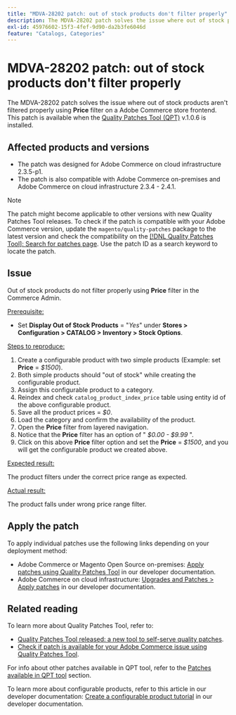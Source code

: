```yaml
---
title: "MDVA-28202 patch: out of stock products don't filter properly"
description: The MDVA-28202 patch solves the issue where out of stock products aren't filtered properly using **Price** filter on a Adobe Commerce store frontend. This patch is available when the [Quality Patches Tool (QPT)](https://devdocs.magento.com/guides/v2.4/comp-mgr/patching.html#mqp) v.1.0.6 is installed.
exl-id: 45976602-15f3-4fef-9d90-da2b3fe6046d
feature: "Catalogs, Categories"
---
```

# MDVA-28202 patch: out of stock products don't filter properly

The MDVA-28202 patch solves the issue where out of stock products aren't filtered properly using **Price** filter on a Adobe Commerce store frontend. This patch is available when the [Quality Patches Tool (QPT)](https://devdocs.magento.com/guides/v2.4/comp-mgr/patching.html#mqp) v.1.0.6 is installed.

## Affected products and versions

* The patch was designed for Adobe Commerce on cloud infrastructure 2.3.5-p1.
* The patch is also compatible with Adobe Commerce on-premises and Adobe Commerce on cloud infrastructure 2.3.4 - 2.4.1.

>[!NOTE]
>
>The patch might become applicable to other versions with new Quality Patches Tool releases. To check if the patch is compatible with your Adobe Commerce version, update the `magento/quality-patches` package to the latest version and check the compatibility on the [[!DNL Quality Patches Tool]: Search for patches page](https://devdocs.magento.com/quality-patches/tool.html#patch-grid). Use the patch ID as a search keyword to locate the patch.

## Issue

Out of stock products do not filter properly using **Price** filter in the Commerce Admin.

 <u>Prerequisite:</u>

* Set **Display Out of Stock Products** = "*Yes*" under **Stores > Configuration > CATALOG > Inventory > Stock Options**.

 <u>Steps to reproduce:</u>

1. Create a configurable product with two simple products (Example: set **Price** = *$1500*).
1. Both simple products should "out of stock" while creating the configurable product.
1. Assign this configurable product to a category.
1. Reindex and check `catalog_product_index_price` table using entity id of the above configurable product.
1. Save all the product prices = *$0*.
1. Load the category and confirm the availability of the product.
1. Open the **Price** filter from layered navigation.
1. Notice that the **Price** filter has an option of " *$0.00 - $9.99* ".
1. Click on this above **Price** filter option and set the **Price** = *$1500*, and you will get the configurable product we created above.

 <u>Expected result:</u>

The product filters under the correct price range as expected.

 <u>Actual result:</u>

The product falls under wrong price range filter.

## Apply the patch

To apply individual patches use the following links depending on your deployment method:

* Adobe Commerce or Magento Open Source on-premises: [Apply patches using Quality Patches Tool](https://devdocs.magento.com/guides/v2.4/comp-mgr/patching/mqp.html) in our developer documentation.
* Adobe Commerce on cloud infrastructure: [Upgrades and Patches > Apply patches](https://devdocs.magento.com/cloud/project/project-patch.html) in our developer documentation.

## Related reading

To learn more about Quality Patches Tool, refer to:

* [Quality Patches Tool released: a new tool to self-serve quality patches](/help/announcements/adobe-commerce-announcements/magento-quality-patches-released-new-tool-to-self-serve-quality-patches.md).
* [Check if patch is available for your Adobe Commerce issue using Quality Patches Tool](/help/support-tools/patches-available-in-qpt-tool/check-patch-for-magento-issue-with-magento-quality-patches.md).

For info about other patches available in QPT tool, refer to the [Patches available in QPT tool](https://support.magento.com/hc/en-us/sections/360010506631-Patches-available-in-QPT-tool-) section.

To learn more about configurable products, refer to this article in our developer documentation: [Create a configurable product tutorial](https://devdocs.magento.com/guides/v2.4/rest/tutorials/configurable-product/config-product-intro.html) in our developer documentation.

